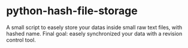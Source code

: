 python-hash-file-storage
========================

A small script to easely store your datas inside small raw text files, with hashed name. Final goal: easely synchronized your data with a revision control tool.
